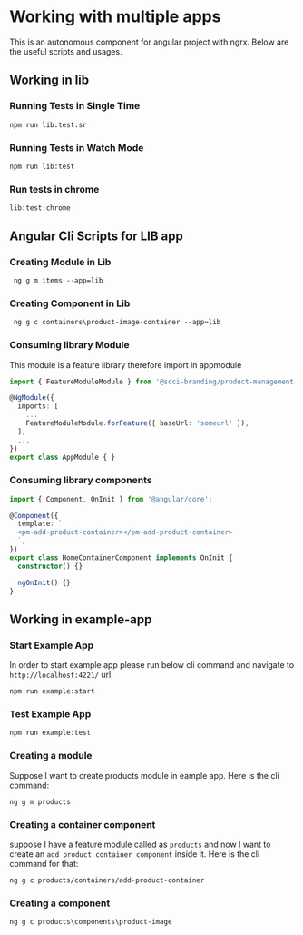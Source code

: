 # Working with multiple apps

This is an autonomous component for angular project with ngrx.
Below are the useful scripts and usages.

## Working in lib

### Running Tests in Single Time

```
npm run lib:test:sr
```

### Running Tests in Watch Mode

```
npm run lib:test
```

### Run tests in chrome

```
lib:test:chrome
```

## Angular Cli Scripts for LIB app

### Creating Module in Lib

```
 ng g m items --app=lib
```

### Creating Component in Lib

```
 ng g c containers\product-image-container --app=lib
```

### Consuming library Module

This module is a feature library therefore import in appmodule

```typescript
import { FeatureModuleModule } from '@scci-branding/product-management';

@NgModule({
  imports: [
    ...
    FeatureModuleModule.forFeature({ baseUrl: 'someurl' }),
  ],
  ...
})
export class AppModule { }
```

### Consuming library components

```typescript
import { Component, OnInit } from '@angular/core';

@Component({
  template: `
  <pm-add-product-container></pm-add-product-container>
  `,
})
export class HomeContainerComponent implements OnInit {
  constructor() {}

  ngOnInit() {}
}
```

## Working in example-app

### Start Example App

In order to start example app please run below cli command and navigate to `http://localhost:4221/` url.

```
npm run example:start
```

### Test Example App

```
npm run example:test
```

### Creating a module

Suppose I want to create products module in eample app. Here is the cli command:

```
ng g m products
```

### Creating a container component

suppose I have a feature module called as `products` and now I want to create an `add product container component` inside it. Here is the cli command for that:

```
ng g c products/containers/add-product-container
```

### Creating a component

```
ng g c products\components\product-image
```
